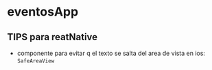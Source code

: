 # eventosApp

## TIPS para reatNative
- componente para evitar q el texto se salta del area de vista en ios: `SafeAreaView`

